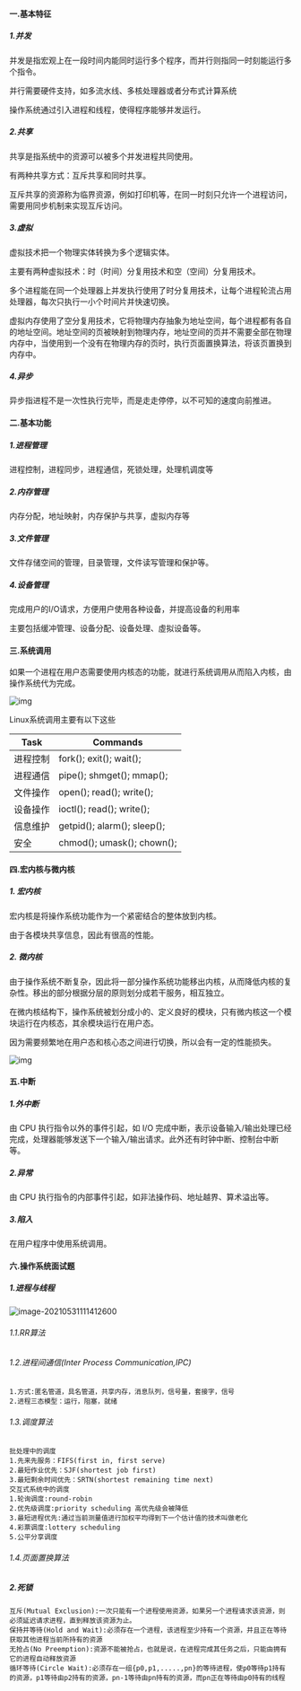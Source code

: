 #### 一.基本特征

##### 1.并发

并发是指宏观上在一段时间内能同时运行多个程序，而并行则指同一时刻能运行多个指令。

并行需要硬件支持，如多流水线、多核处理器或者分布式计算系统

操作系统通过引入进程和线程，使得程序能够并发运行。

##### 2.共享

共享是指系统中的资源可以被多个并发进程共同使用。

有两种共享方式：互斥共享和同时共享。

互斥共享的资源称为临界资源，例如打印机等，在同一时刻只允许一个进程访问，需要用同步机制来实现互斥访问。

##### 3.虚拟

虚拟技术把一个物理实体转换为多个逻辑实体。

主要有两种虚拟技术：时（时间）分复用技术和空（空间）分复用技术。

多个进程能在同一个处理器上并发执行使用了时分复用技术，让每个进程轮流占用处理器，每次只执行一小个时间片并快速切换。

虚拟内存使用了空分复用技术，它将物理内存抽象为地址空间，每个进程都有各自的地址空间。地址空间的页被映射到物理内存，地址空间的页并不需要全部在物理内存中，当使用到一个没有在物理内存的页时，执行页面置换算法，将该页置换到内存中。

##### 4.异步

异步指进程不是一次性执行完毕，而是走走停停，以不可知的速度向前推进。

#### 二.基本功能

##### 1.进程管理

进程控制，进程同步，进程通信，死锁处理，处理机调度等

##### 2.内存管理

内存分配，地址映射，内存保护与共享，虚拟内存等

##### 3.文件管理

文件存储空间的管理，目录管理，文件读写管理和保护等。

##### 4.设备管理

完成用户的I/O请求，方便用户使用各种设备，并提高设备的利用率

主要包括缓冲管理、设备分配、设备处理、虛拟设备等。

#### 三.系统调用

如果一个进程在用户态需要使用内核态的功能，就进行系统调用从而陷入内核，由操作系统代为完成。

![img](https://cs-notes-1256109796.cos.ap-guangzhou.myqcloud.com/tGPV0.png)

Linux系统调用主要有以下这些

| Task     | Commands                    |
| -------- | --------------------------- |
| 进程控制 | fork(); exit(); wait();     |
| 进程通信 | pipe(); shmget(); mmap();   |
| 文件操作 | open(); read(); write();    |
| 设备操作 | ioctl(); read(); write();   |
| 信息维护 | getpid(); alarm(); sleep(); |
| 安全     | chmod(); umask(); chown();  |

#### 四.宏内核与微内核

##### 1. 宏内核

宏内核是将操作系统功能作为一个紧密结合的整体放到内核。

由于各模块共享信息，因此有很高的性能。

##### 2. 微内核

由于操作系统不断复杂，因此将一部分操作系统功能移出内核，从而降低内核的复杂性。移出的部分根据分层的原则划分成若干服务，相互独立。

在微内核结构下，操作系统被划分成小的、定义良好的模块，只有微内核这一个模块运行在内核态，其余模块运行在用户态。

因为需要频繁地在用户态和核心态之间进行切换，所以会有一定的性能损失。

![img](https://cs-notes-1256109796.cos.ap-guangzhou.myqcloud.com/2_14_microkernelArchitecture.jpg)

#### 五.中断

##### 1.外中断

由 CPU 执行指令以外的事件引起，如 I/O 完成中断，表示设备输入/输出处理已经完成，处理器能够发送下一个输入/输出请求。此外还有时钟中断、控制台中断等。

##### 2.异常

由 CPU 执行指令的内部事件引起，如非法操作码、地址越界、算术溢出等。

##### 3.陷入

在用户程序中使用系统调用。

#### 六.操作系统面试题

##### 1.进程与线程

![image-20210531111412600](/home/licona/.config/Typora/typora-user-images/image-20210531111412600.png)

###### 1.1.RR算法

###### 1.2.进程间通信(Inter Process Communication,IPC)

```
1.方式:匿名管道，具名管道，共享内存，消息队列，信号量，套接字，信号
2.进程三态模型：运行，阻塞，就绪
```

###### 1.3.调度算法

```
批处理中的调度
1.先来先服务：FIFS(first in, first serve)
2.最短作业优先：SJF(shortest job first)
3.最短剩余时间优先：SRTN(shortest remaining time next)
交互式系统中的调度
1.轮询调度:round-robin
2.优先级调度:priority scheduling 高优先级会被降低
3.最短进程优先:通过当前测量值进行加权平均得到下一个估计值的技术叫做老化
4.彩票调度:lottery scheduling
5.公平分享调度
```

###### 1.4.页面置换算法

##### 2.死锁

```
互斥(Mutual Exclusion):一次只能有一个进程使用资源，如果另一个进程请求该资源，则必须延迟请求进程，直到释放该资源为止。
保持并等待(Hold and Wait):必须存在一个进程，该进程至少持有一个资源，并且正在等待获取其他进程当前所持有的资源
无抢占(No Preemption):资源不能被抢占，也就是说，在进程完成其任务之后，只能由拥有它的进程自动释放资源
循环等待(Circle Wait):必须存在一组{p0,p1,.....,pn}的等待进程，使p0等待p1持有的资源，p1等待由p2持有的资源，pn-1等待由pn持有的资源，而pn正在等待由p0持有的线程
```





